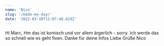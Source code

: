 ```yaml
---
name: 'Nico'
slug: '/made-my-day/'
date: '2022-03-10T11:07:48.624Z'
---
```


Hi Marc,
Hm das ist komisch und vor allem ärgerlich - sorry. Ich werde das so schnell wie es geht fixen. Danke für deine Infos
Liebe Grüße
Nico
